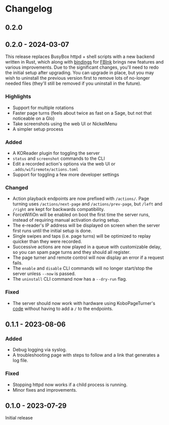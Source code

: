 # Changelog

## 0.2.0
## 0.2.0 - 2024-03-07

This release replaces BusyBox httpd + shell scripts with a new backend written in Rust, which along with [bindings](https://github.com/sublipri/fbink-rs) for [FBInk](https://github.com/NiLuJe/FBInk) brings new features and various improvements. Due to the significant changes, you'll need to redo the initial setup after upgrading. You can upgrade in place, but you may wish to uninstall the previous version first to remove lots of no-longer needed files (they'll still be removed if you uninstall in the future).

### Highlights
- Support for multiple rotations
- Faster page turns (feels about twice as fast on a Sage, but not that noticeable on a Glo)
- Take screenshots using the web UI or NickelMenu
- A simpler setup process

### Added
- A KOReader plugin for toggling the server
- `status` and `screenshot` commands to the CLI
- Edit a recorded action's options via the web UI or `.adds/wifiremote/actions.toml`
- Support for toggling a few more developer settings

### Changed
- Action playback endpoints are now prefixed with `/actions/`. Page turning uses `/actions/next-page` and `/actions/prev-page`, but `/left` and `/right` are kept for backwards compatibility.
- ForceWifiOn will be enabled on boot the first time the server runs, instead of requiring manual activation during setup.
- The e-reader's IP address will be displayed on screen when the server first runs until the initial setup is done.
- Single swipes and taps (i.e. page turns) will be optimized to replay quicker than they were recorded.
- Successive actions are now played in a queue with customizable delay, so you can spam page turns and they should all register.
- The page turner and remote control will now display an error if a request fails.
- The `enable` and `disable` CLI commands will no longer start/stop the server unless `--now` is passed.
- The `uninstall` CLI command now has a `--dry-run` flag.

### Fixed
- The server should now work with hardware using KoboPageTurner's [code](https://github.com/tylpk1216/KoboPageTurner/blob/master/ESP8266/SoftAP_No_OTA.ino) without having to add a `/` to the endpoints.

## 0.1.1 - 2023-08-06

### Added
- Debug logging via syslog.
- A troubleshooting page with steps to follow and a link that generates a log file.

### Fixed
- Stopping httpd now works if a child process is running.
- Minor fixes and improvements.

## 0.1.0 - 2023-07-29

Initial release
